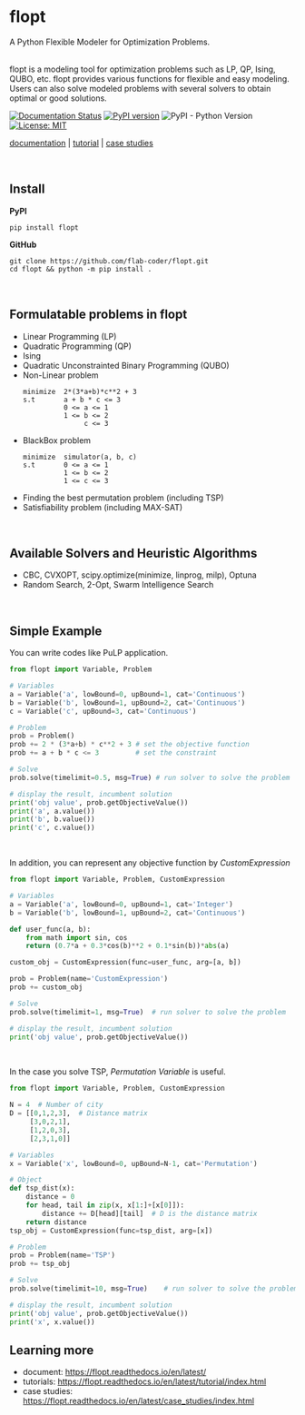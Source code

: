 # flopt

A Python Flexible Modeler for Optimization Problems.<br><br>

flopt is a modeling tool for optimization problems such as LP, QP, Ising, QUBO, etc.
flopt provides various functions for flexible and easy modeling.
Users can also solve modeled problems with several solvers to obtain optimal or good solutions.

[![Documentation Status](https://readthedocs.org/projects/flopt/badge/?version=latest)](https://flopt.readthedocs.io/en/latest/?badge=latest) [![PyPI version](https://badge.fury.io/py/flopt.svg)](https://badge.fury.io/py/flopt) ![PyPI - Python Version](https://img.shields.io/pypi/pyversions/flopt) [![License: MIT](https://img.shields.io/badge/License-MIT-blue.svg)](https://opensource.org/licenses/MIT)

[documentation](https://flopt.readthedocs.io/en/latest/) | [tutorial](https://flopt.readthedocs.io/en/latest/tutorial/index.html) | [case studies](https://flopt.readthedocs.io/en/latest/case_studies/index.html)

<br>

## Install

**PyPI**

```
pip install flopt
```

**GitHub**

```
git clone https://github.com/flab-coder/flopt.git
cd flopt && python -m pip install .
```

<br>

## Formulatable problems in flopt

- Linear Programming (LP)
- Quadratic Programming (QP)
- Ising
- Quadratic Unconstrainted Binary Programming  (QUBO)
- Non-Linear problem
  ```
  minimize  2*(3*a+b)*c**2 + 3
  s.t       a + b * c <= 3
            0 <= a <= 1
            1 <= b <= 2
                 c <= 3
  ```
- BlackBox problem
  ```
  minimize  simulator(a, b, c)
  s.t       0 <= a <= 1
            1 <= b <= 2
            1 <= c <= 3
  ```
- Finding the best permutation problem (including TSP)
- Satisfiability problem (including MAX-SAT)

<br>

## Available Solvers and Heuristic Algorithms

- CBC, CVXOPT, scipy.optimize(minimize, linprog, milp), Optuna
- Random Search, 2-Opt, Swarm Intelligence Search

<br>

## Simple Example

You  can write codes like PuLP application.

```python
from flopt import Variable, Problem

# Variables
a = Variable('a', lowBound=0, upBound=1, cat='Continuous')
b = Variable('b', lowBound=1, upBound=2, cat='Continuous')
c = Variable('c', upBound=3, cat='Continuous')

# Problem
prob = Problem()
prob += 2 * (3*a+b) * c**2 + 3 # set the objective function
prob += a + b * c <= 3         # set the constraint

# Solve
prob.solve(timelimit=0.5, msg=True) # run solver to solve the problem

# display the result, incumbent solution
print('obj value', prob.getObjectiveValue())
print('a', a.value())
print('b', b.value())
print('c', c.value())
```

<br>

In addition, you can represent any objective function by *CustomExpression*

```python
from flopt import Variable, Problem, CustomExpression

# Variables
a = Variable('a', lowBound=0, upBound=1, cat='Integer')
b = Variable('b', lowBound=1, upBound=2, cat='Continuous')

def user_func(a, b):
    from math import sin, cos
    return (0.7*a + 0.3*cos(b)**2 + 0.1*sin(b))*abs(a)

custom_obj = CustomExpression(func=user_func, arg=[a, b])

prob = Problem(name='CustomExpression')
prob += custom_obj

# Solve
prob.solve(timelimit=1, msg=True)  # run solver to solve the problem

# display the result, incumbent solution
print('obj value', prob.getObjectiveValue())
```

<br>

In the case you solve TSP, *Permutation Variable* is useful.

```python
from flopt import Variable, Problem, CustomExpression

N = 4  # Number of city
D = [[0,1,2,3],  # Distance matrix
     [3,0,2,1],
     [1,2,0,3],
     [2,3,1,0]]

# Variables
x = Variable('x', lowBound=0, upBound=N-1, cat='Permutation')

# Object
def tsp_dist(x):
    distance = 0
    for head, tail in zip(x, x[1:]+[x[0]]):
        distance += D[head][tail]  # D is the distance matrix
    return distance
tsp_obj = CustomExpression(func=tsp_dist, arg=[x])

# Problem
prob = Problem(name='TSP')
prob += tsp_obj

# Solve
prob.solve(timelimit=10, msg=True)    # run solver to solve the problem

# display the result, incumbent solution
print('obj value', prob.getObjectiveValue())
print('x', x.value())
```

## Learning more

- document: https://flopt.readthedocs.io/en/latest/
- tutorials: https://flopt.readthedocs.io/en/latest/tutorial/index.html
- case studies: https://flopt.readthedocs.io/en/latest/case_studies/index.html

